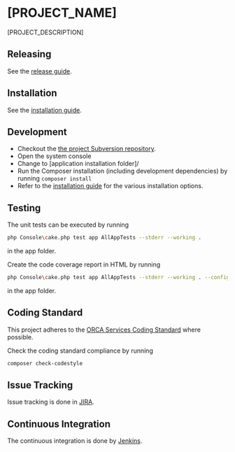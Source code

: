 [PROJECT_NAME]
================

[PROJECT_DESCRIPTION]

Releasing
---------

See the [release guide](RELEASING.md).

Installation
------------

See the [installation guide](INSTALLATION.md).

Development
-----------

- Checkout the [the project Subversion repository](http://devsrv1/svn/customer-name_project-name/trunk/).
- Open the system console
- Change to [application installation folder]/
- Run the Composer installation (including development dependencies) by running
  ``composer install``
- Refer to the [installation guide](INSTALLATION.md) for the various installation options.

Testing
-------

The unit tests can be executed by running
```` bash
php Console\cake.php test app AllAppTests --stderr --working .
````
in the app folder.

Create the code coverage report in HTML by running
```` bash
php Console\cake.php test app AllAppTests --stderr --working . --configuration .\phpunit-html-coverage.xml
````
in the app folder.

Coding Standard
---------------

This project adheres to the
[ORCA Services Coding Standard](http://devsrv1/dokuwiki/entwicklung/standards/coding_standard)
where possible.

Check the coding standard compliance by running
```` bash
composer check-codestyle
````

Issue Tracking
--------------

Issue tracking is done in [JIRA](https://orca-services.atlassian.net/projects/PROJECT_NAME).

Continuous Integration
----------------------

The continuous integration is done by [Jenkins](http://devsrv1:8080/job/PROJECT_NAME/).
